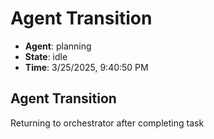 # Agent Transition

- **Agent**: planning
- **State**: idle
- **Time**: 3/25/2025, 9:40:50 PM

## Agent Transition

Returning to orchestrator after completing task

